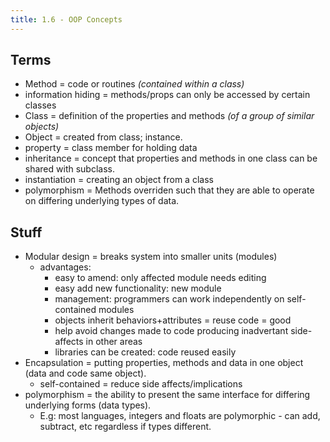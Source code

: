 ```yaml
---
title: 1.6 - OOP Concepts
---
```


## Terms

- Method = code or routines _(contained within a class)_
- information hiding = methods/props can only be accessed by certain classes
- Class = definition of the properties and methods _(of a group of similar objects)_
- Object = created from class; instance.
- property = class member for holding data
- inheritance = concept that properties and methods in one class can be shared with subclass.
- instantiation = creating an object from a class
- polymorphism = Methods overriden such that they are able to operate on differing underlying types of data.

## Stuff
- Modular design = breaks system into smaller units (modules)
  - advantages:
    - easy to amend: only affected module needs editing
    - easy add new functionality: new module
    - management: programmers can work independently on self-contained modules
    - objects inherit behaviors+attributes = reuse code = good
    - help avoid changes made to code producing inadvertant side-affects in other areas
    - libraries can be created: code reused easily
- Encapsulation = putting properties, methods and data in one object (data and code same object).
  - self-contained = reduce side affects/implications
- polymorphism = the ability to present the same interface for differing underlying forms (data types).
  - E.g: most languages, integers and floats are polymorphic - can add, subtract, etc regardless if types different.

